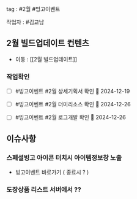 
tag : #2월 #빙고이벤트

작업자 : #김교남

## 2월 빌드업데이트 컨텐츠
- 이동 : [[2월 빌드업데이트]]


### 작업확인
- [ ] #빙고이벤트  #2월  상세기획서 확인 📅 2024-12-19
- [ ] #빙고이벤트  #2월  더미리소스 확인 📅 2024-12-26
- [ ] #빙고이벤트  #2월  로그개발 확인 📅 2024-12-26




## 이슈사항
### 스페셜빙고 아이콘 터치시 아이템정보창 노출
 - 빙고이벤트 바로가기 ( 종료시 ? )
### 도장상품 리스트 서버에서 ??
